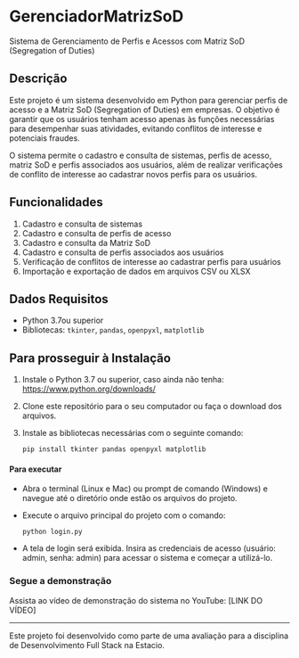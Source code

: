 # GerenciadorMatrizSoD

Sistema de Gerenciamento de Perfis e Acessos com Matriz SoD (Segregation of Duties)

## Descrição

Este projeto é um sistema desenvolvido em Python para gerenciar perfis de acesso e a Matriz SoD (Segregation of Duties) em empresas. O objetivo é garantir que os usuários tenham acesso apenas às funções necessárias para desempenhar suas atividades, evitando conflitos de interesse e potenciais fraudes.

O sistema permite o cadastro e consulta de sistemas, perfis de acesso, matriz SoD e perfis associados aos usuários, além de realizar verificações de conflito de interesse ao cadastrar novos perfis para os usuários.

## Funcionalidades

1. Cadastro e consulta de sistemas
2. Cadastro e consulta de perfis de acesso
3. Cadastro e consulta da Matriz SoD
4. Cadastro e consulta de perfis associados aos usuários
5. Verificação de conflitos de interesse ao cadastrar perfis para usuários
6. Importação e exportação de dados em arquivos CSV ou XLSX
 
## Dados Requisitos
- Python 3.7ou superior
- Bibliotecas: `tkinter`, `pandas`, `openpyxl`, `matplotlib`

## Para prosseguir à Instalação
1. Instale o Python 3.7 ou superior, caso ainda não tenha: <https://www.python.org/downloads/>
2. Clone este repositório para o seu computador ou faça o download dos arquivos.
3. Instale as bibliotecas necessárias com o seguinte comando:

     `pip install tkinter pandas openpyxl matplotlib` 

#### Para executar

- Abra o terminal (Linux e Mac) ou prompt de comando (Windows) e navegue até o diretório onde estão os arquivos do projeto.
- Execute o arquivo principal do projeto com o comando:

     `python login.py` 

- A tela de login será exibida. Insira as credenciais de acesso (usuário: admin, senha: admin) para acessar o sistema e começar a utilizá-lo.


### Segue a demonstração

Assista ao vídeo de demonstração do sistema no YouTube: [LINK DO VÍDEO]

-------
Este projeto foi desenvolvido como parte de uma avaliação para a disciplina de Desenvolvimento Full Stack na Estacio.
